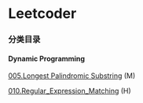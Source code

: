 # Leetcoder

### 分类目录
#### Dynamic Programming
[005.Longest Palindromic Substring](https://github.com/qwang6/Leetcoder/tree/master/dp/5_Longest_Palindromic_Substring) (M) 

[010.Regular_Expression_Matching](https://github.com/qwang6/Leetcoder/tree/master/dp/10.%20Regular_Expression_Matching) (H)